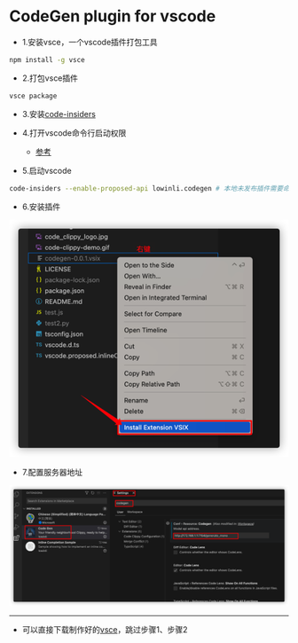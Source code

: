 # CodeGen plugin for vscode

+ 1.安装vsce，一个vscode插件打包工具
```bash
npm install -g vsce
```
+ 2.打包vsce插件
```bash
vsce package
```

+ 3.安装[code-insiders](https://code.visualstudio.com/insiders/)

+ 4.打开vscode命令行启动权限
    + [参考](https://blog.csdn.net/flitrue/article/details/90906578)

+ 5.启动vscode
```bash
code-insiders --enable-proposed-api lowinli.codegen # 本地未发布插件需要命令行授权
```

+ 6.安装插件

![](pic/%E5%AE%89%E8%A3%85vsix.png)

+ 7.配置服务器地址

![](pic/%E9%85%8D%E7%BD%AE%E6%9C%8D%E5%8A%A1%E5%99%A8.png)

---
+ 可以直接下载制作好的[vsce](https://github.com/LowinLi/code-clippy-vscode/releases/tag/v0.0.1)，跳过步骤1、步骤2